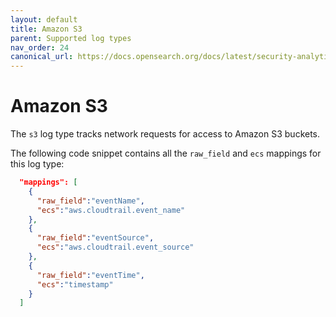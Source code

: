 ```yaml
---
layout: default
title: Amazon S3
parent: Supported log types
nav_order: 24
canonical_url: https://docs.opensearch.org/docs/latest/security-analytics/log-types-reference/s3/
---
```


# Amazon S3

The `s3` log type tracks network requests for access to Amazon S3 buckets.

The following code snippet contains all the `raw_field` and `ecs` mappings for this log type:

```json
  "mappings": [
    {
      "raw_field":"eventName",
      "ecs":"aws.cloudtrail.event_name"
    },
    {
      "raw_field":"eventSource",
      "ecs":"aws.cloudtrail.event_source"
    },
    {
      "raw_field":"eventTime",
      "ecs":"timestamp"
    }
  ]
```